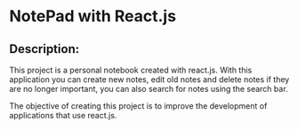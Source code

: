 # NotePad with React.js


<h2>Description: </h2>
<p>This project is a personal notebook created with react.js. With this application you can create new notes, edit old notes and delete notes if they are no longer important, you can also search for notes using the search bar.

The objective of creating this project is to improve the development of applications that use react.js.</p>
